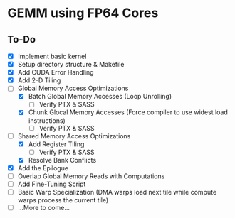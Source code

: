 # GEMM using FP64 Cores

## To-Do

- [x] Implement basic kernel
- [x] Setup directory structure & Makefile
- [x] Add CUDA Error Handling
- [x] Add 2-D Tiling
- [ ] Global Memory Access Optimizations
  - [x] Batch Global Memory Accesses (Loop Unrolling)
    - [ ] Verify PTX & SASS
  - [x] Chunk Glocal Memory Accesses (Force compiler to use widest load instructions)
    - [ ] Verify PTX & SASS
- [ ] Shared Memory Access Optimizations
  - [x] Add Register Tiling
    - [ ] Verify PTX & SASS
  - [x] Resolve Bank Conflicts
- [x] Add the Epilogue
- [ ] Overlap Global Memory Reads with Computations
- [ ] Add Fine-Tuning Script
- [ ] Basic Warp Specialization (DMA warps load next tile while compute warps process the current tile)
- [ ] ...More to come...
